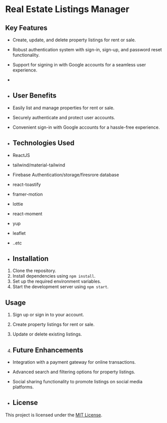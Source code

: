    # Real Estate Listings Manager
   
   ## Key Features
   - Create, update, and delete property listings for rent or sale.
   - Robust authentication system with sign-in, sign-up, and password reset functionality.
   - Support for signing in with Google accounts for a seamless user experience.
   - 
   - ## User Benefits
   - Easily list and manage properties for rent or sale.
   - Securely authenticate and protect user accounts.
   - Convenient sign-in with Google accounts for a hassle-free experience.

   -  ## Technologies Used
   - ReactJS
   - tailwind/material-tailwind
   - Firebase Authentication/storage/firesrore database
   - react-toastify
   - framer-motion
   - lottie
   - react-moment
   - yup
   - leaflet
   - ..etc

   -  ## Installation
   1. Clone the repository.
   2. Install dependencies using `npm install`.
   3. Set up the required environment variables.
   4. Start the development server using `npm start`.

   ## Usage
   1. Sign up or sign in to your account.
   2. Create property listings for rent or sale.
   3. Update or delete existing listings.

   4. ## Future Enhancements
   - Integration with a payment gateway for online transactions.
   - Advanced search and filtering options for property listings.
   - Social sharing functionality to promote listings on social media platforms.

   -  ## License
   This project is licensed under the [MIT License](https://opensource.org/licenses/MIT).
